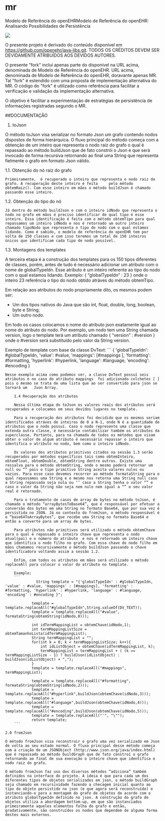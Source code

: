 # mr
Modelo de Referência do openEHRModelo de Referência do openEHR: 
Analisando Possibilidades de Persistência

[<img src="https://api.travis-ci.org/kyriosdata/mr.svg?branch=master">](https://travis-ci.org/kyriosdata/mr)

O presente projeto é derivado do conteúdo
disponível em https://github.com/openehr/java-libs.git.
TODOS OS CRÉDITOS DEVEM SER DEVIDAMENTE ATRIBUÍDOS
AOS DEVIDOS AUTORES. 

O presente "fork" inclui apenas parte do disponível na
URL acima, denominada de Modelo de Referência do openEHR. 
URL acima, denominada de Modelo de Referência do openEHR,
doravante apenas MR. Tal "fork" é estendido com uma
proposta de implementação alternativa do MR. O código
do "fork" é utilizado como referência para facilitar a
verificação e validação da implementação alternativa.

O objetivo é facilitar a experimentação de estratégias 
de persistência de informações registradas segundo o
MR. 

##DOCUMENTAÇÂO

1. toJson

  O método toJson visa serializar no formato Json um grafo contendo nodos dispostos de forma hierárquica. O fluxo principal do método começa com a obtenção de um inteiro que representa o nodo raiz do grafo o qual é repassado ao método buildJson que de fato constrói o Json e que será invocado de forma recursiva retornando ao final uma String que representa fielmente o grafo em formato Json válido.
  
  1.1. Obtenção do nó raiz do grafo
  
    Primeiramente,  é recuperado o inteiro que representa o nodo raiz do grafo. A recuperação deste inteiro é feita     pelo método obtemRaiz(). Com esse inteiro em mãos o método buildJson é chamado passando esse inteiro.
    
  1.2. Obtenção do tipo do nó
  
    Já dentro do método buildJson e com o inteiro idNodo que representa o nodo no grafo em mãos é preciso identificar de qual tipo é esse inteiro. Essa identificação é feita com o método obtemTipo para qual repassamos um inteiro idNodo e nos é retornado um outro inteiro chamado tipoNodo que representa o tipo de nodo com o qual estamos lidando. Como é sabido, o modelo de referência do openEHR tem por volta de 150 classes e com isso teremos um total de 150 inteiros únicos que identificam cada tipo de nodo possível.
    
  1.3. Montagens dos templates
  
  A terceira etapa é a construção dos templates para os 150 tipos diferentes de classes, porém, antes de tudo é necessário adicionar um atributo com o nome de globalTypeIdn. Esse atributo é um inteiro referente ao tipo do nodo com o qual estamos lidando. Exemplo: { “globalTypeIdn” : 23 } onde o inteiro 23 referência o tipo do nodo obtido atráves do método obtemTipo.
  
  Em relação aos atributos do nodo propriamente dito, os mesmos podem ser:

  * Um dos tipos nativos do Java que são int, float, double, long, boolean, byte e String;
  * Um outro nodo.

  Em todo os casos colocamos o nome do atributo json exatamente igual ao nome do atributo do nodo. Por exemplo, um nodo tem uma String chamada version, logo o template terá um atributo chamado { “version” : #version } onde o #version será substituído pelo valor da String version.

  Exemplo de template com base da classe DvText:
	```
{
    'globalTypeIdn': #globalTypeIdn,
    'value': #value,
    'mappings': [#mappings ],
    'formatting': #formatting,
    'hyperlink': #hyperlink,
    'language': #language,
    'encoding': #encoding
}
```
Nesse exemplo acima como podemos ver, a classe DvText possuí seis atributos e no caso do atributo mappings 	foi adicionado colchetes [ ] pois o mesmo se trata de uma lista que ao ser convertido para json se tornará um 	Json Array.

	1.4 Recuperação dos atributos
	
	Nessa última etapa do toJson os valores reais dos atributos será recuperados e colocamos em seus devidos lugares no template.
	
	Para a recuperação dos atributos foi decidido que os mesmos seriam identificados atráves de inteiros de 0 a N-1, onde N é a quantidade de atributos que o nodo possuí. Caso o nodo represente uma classe que extenda outra classe, é necessário contabilizar também os atributos da superclasse. Portanto, para na chamada de todos os métodos que visam obter o valor de algum atributo é necessário repassar o inteiro que identifica o atributo no nodo, bem como o inteiro idNodo.
	
	Os valores dos atributos primitivos citados na sessão 1.3 serão recuperados por métodos específicos tais como obtemInteiro, obtemFloat, obtemDouble, obtemString dentre outros. Existe uma ressalva para o método obtemString, onde o mesmo poderá retornar um null ou “” pois o tipo primitivo String aceita valores nulos ou vazios. Para esse caso devemos recorrer ao método formataString para o qual repassamos uma String e o mesmo nos retorna uma String null caso a String repassada seja nula ou ‘’ caso a String tenha o valor “” e caso o valor da String não seja nem nulo nem igual a “” o seu valor real é retornado.

	Para o tratamento de casos de array de bytes no método toJson, é chamado o método “arrayBytesToBase64”, que é responsável por efetuar a conversão dos bytes em uma String no formato Base64, que por sua vez é persistida no JSON. Já no contexto do fromJson, o método responsável é o “base64ToArrayBytes”, que recebe uma String no formato Base64 e então a converte para um array de bytes.
	
	Para atributos não primitivos será utilizado o método obtemChave para o qual é repassado o inteiro chave que representa o nodo atual(pai) e o número do atributo  e nos é retornado um inteiro chave que identifica o nodo filho no grafo. Com essa chave do nodo filho em mãos chamamos recursivamente o método buildJson passando o chave identificadora voltando assim a sessão 1.2.
	
	Enfim, com todos os atributos em mãos será utilizado o método replaceAll para colocar o valor do atributo no template.

	Exemplo:
	```
	          String template = "{'globalTypeIdn' : #globalTypeIdn, 'value' : #value, 'mappings' : [#mappings], 'formatting' : #formatting, 'hyperlink' : #hyperlink, 'language' : #language, 'encoding' : #encoding }";

            template = template.replaceAll("#globalTypeIdn",String.valueOf(DV_TEXT));
            template = template.replaceAll("#value", formataString(obtemString(idNodo,0)));

            int idTermMappingList = obtemChave(idNodo,1);
            int termMappingListSize = obtemTamanhoLista(idTermMappingList);
            String termMappingList = "";
            for(int k = 0; k < termMappingListSize; k++){
                int idListObject = obtemChave(idTermMappingList, k);
                termMappingList = termMappingList + ( (k == termMappingListSize - 1) ? buildJson(idListObject) : buildJson(idListObject) + ",");
            }
            template = template.replaceAll("#mappings", termMappingList);

            template = template.replaceAll("#formatting", formataString(obtemString(idNodo,2)));
            template = template.replaceAll("#hyperlink",buildJson(obtemChave(idNodo,3)));
            template = template.replaceAll("#language",buildJson(obtemChave(idNodo,4)));
            template = template.replaceAll("#encoding",buildJson(obtemChave(idNodo,5)));
            template = template.replaceAll("'", "\"");
            return template;
	```

2.0 fromJson

O método fromJson visa reconstruir o grafo uma vez serializado em Json de volta ao seu estado normal. O fluxo principal desse método começa com a criação de um JSONObject (http://www.json.org/java/index.html) que é repassado ao método buildGraph que de fato constroí o grafo retornando ao final de sua execução o inteiro chave que identifica o nodo raiz do grafo.
	
O método fromJson faz uso dos diversos métodos “adiciona” também definidos na interface do projeto. A ideia é que para cada um dos diferentes tipos de objetos serializados em json, o método buildGraph seja chamado em recursividade fazendo a checagem inicial quanto ao tipo do objeto persistido no json (e que agora será reconstruído) e instanciando-o para a montagem do grafo de objetos de acordo com o atributo globalTypeIdn definido no json. A construção do grafo de objetos utiliza a abordagem bottom-up, em que são instanciados primeiramente aqueles elementos folha do grafo e então, gradativamente, são construídos os nodos que dependem de alguma forma destes mais externos.
